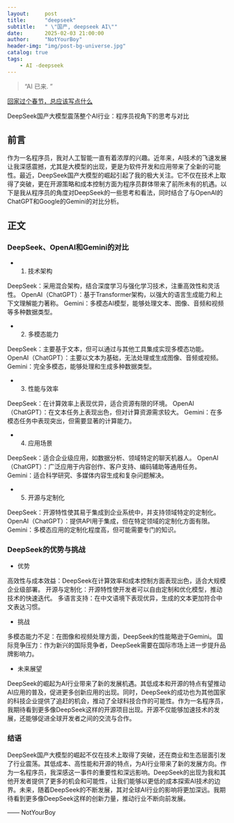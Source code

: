 ```yaml
---
layout:     post
title:      "deepseek"
subtitle:   " \"国产, deepseek AI\""
date:       2025-02-03 21:00:00
author:     "NotYourBoy"
header-img: "img/post-bg-universe.jpg"
catalog: true
tags:
    - AI -deepseek
---
```


>“AI 已来. ”

[回家过个春节，总应该写点什么 ](#build)

DeepSeek国产大模型震荡整个AI行业：程序员视角下的思考与对比

## 前言

作为一名程序员，我对人工智能一直有着浓厚的兴趣。近年来，AI技术的飞速发展让我深感震撼，尤其是大模型的出现，更是为软件开发和应用带来了全新的可能性。最近，DeepSeek国产大模型的崛起引起了我的极大关注。它不仅在技术上取得了突破，更在开源策略和成本控制方面为程序员群体带来了前所未有的机遇。以下是我从程序员的角度对DeepSeek的一些思考和看法，同时结合了与OpenAI的ChatGPT和Google的Gemini的对比分析。


<p id = "build"></p>

## 正文

### DeepSeek、OpenAI和Gemini的对比

* 1. 技术架构

DeepSeek：采用混合架构，结合深度学习与强化学习技术，注重高效性和灵活性。
OpenAI（ChatGPT）：基于Transformer架构，以强大的语言生成能力和上下文理解能力著称。
Gemini：多模态AI模型，能够处理文本、图像、音频和视频等多种数据类型。

* 2. 多模态能力

DeepSeek：主要基于文本，但可以通过与其他工具集成实现多模态功能。
OpenAI（ChatGPT）：主要以文本为基础，无法处理或生成图像、音频或视频。
Gemini：完全多模态，能够处理和生成多种数据类型。

* 3. 性能与效率

DeepSeek：在计算效率上表现优异，适合资源有限的环境。
OpenAI（ChatGPT）：在文本任务上表现出色，但对计算资源需求较大。
Gemini：在多模态任务中表现突出，但需要显著的计算能力。

* 4. 应用场景

DeepSeek：适合企业级应用，如数据分析、领域特定的聊天机器人。
OpenAI（ChatGPT）：广泛应用于内容创作、客户支持、编码辅助等通用任务。
Gemini：适合科学研究、多媒体内容生成和复杂问题解决。

* 5. 开源与定制化

DeepSeek：开源特性使其易于集成到企业系统中，并支持领域特定的定制化。
OpenAI（ChatGPT）：提供API用于集成，但在特定领域的定制化方面有限。
Gemini：多模态应用的定制化程度高，但可能需要专门的知识。

### DeepSeek的优势与挑战

* 优势

高效性与成本效益：DeepSeek在计算效率和成本控制方面表现出色，适合大规模企业级部署。
开源与定制化：开源特性使开发者可以自由定制和优化模型，推动技术的快速迭代。
多语言支持：在中文语境下表现优异，生成的文本更加符合中文表达习惯。

* 挑战

多模态能力不足：在图像和视频处理方面，DeepSeek的性能略逊于Gemini。
国际竞争压力：作为新兴的国际竞争者，DeepSeek需要在国际市场上进一步提升品牌影响力。

* 未来展望

DeepSeek的崛起为AI行业带来了新的发展机遇。其低成本和开源的特点有望推动AI应用的普及，促进更多创新应用的出现。同时，DeepSeek的成功也为其他国家的科技企业提供了追赶的机会，推动了全球科技合作的可能性。作为一名程序员，我期待看到更多像DeepSeek这样的开源项目出现。开源不仅能够加速技术的发展，还能够促进全球开发者之间的交流与合作。

### 结语

DeepSeek国产大模型的崛起不仅在技术上取得了突破，还在商业和生态层面引发了行业震荡。其低成本、高性能和开源的特点，为AI行业带来了新的发展方向。作为一名程序员，我深感这一事件的重要性和深远影响。DeepSeek的出现为我和其他开发者提供了更多的机会和可能性，让我们能够以更低的成本探索AI技术的边界。未来，随着DeepSeek的不断发展，其对全球AI行业的影响将更加深远。我期待看到更多像DeepSeek这样的创新力量，推动行业不断向前发展。


—— NotYourBoy